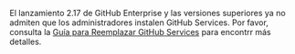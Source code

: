 El lanzamiento 2.17 de GitHub Enterprise y las versiones superiores ya no admiten que los administradores instalen GitHub Services. Por favor, consulta la [Guía para Reemplazar GitHub Services](/v3/guides/replacing-github-services) para encontrr más detalles.